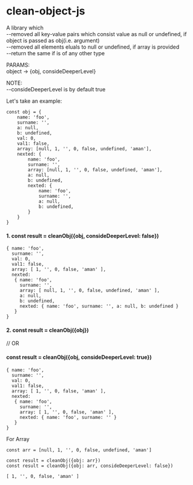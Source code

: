 # clean-object-js

A library which </br>
--removed all key-value pairs which consist value as null or undefined, if object is passed as obj(i.e. argument)</br>
--removed all elements eluals to null or undefined, if array is provided</br>
--return the same if is of any other type</br>

PARAMS:</br>
object -> {obj, consideDeeperLevel}</br>

NOTE:</br>
--consideDeeperLevel is by default true</br>



Let's take an example:
```
const obj = {
    name: 'foo',
    surname: '',
    a: null,
    b: undefined,
    val: 0,
    val1: false,
    array: [null, 1, '', 0, false, undefined, 'aman'],
    nexted: {
        name: 'foo',
        surname: '',
        array: [null, 1, '', 0, false, undefined, 'aman'],
        a: null,
        b: undefined,
        nexted: {
            name: 'foo',
            surname: '',
            a: null,
            b: undefined,
        }
    }
}
```

#### 1. const result = cleanObj({obj, consideDeeperLevel: false})
```
{ name: 'foo',
  surname: '',
  val: 0,
  val1: false,
  array: [ 1, '', 0, false, 'aman' ],
  nexted:
   { name: 'foo',
     surname: '',
     array: [ null, 1, '', 0, false, undefined, 'aman' ],
     a: null,
     b: undefined,
     nexted: { name: 'foo', surname: '', a: null, b: undefined } 
   } 
}
```

#### 2. const result = cleanObj({obj})             
// OR         
#### const result = cleanObj({obj, consideDeeperLevel: true})
```
{ name: 'foo',
  surname: '',
  val: 0,
  val1: false,
  array: [ 1, '', 0, false, 'aman' ],
  nexted:
   { name: 'foo',
     surname: '',
     array: [ 1, '', 0, false, 'aman' ],
     nexted: { name: 'foo', surname: '' } 
   } 
}
```


For Array
```
const arr = [null, 1, '', 0, false, undefined, 'aman']

const result = cleanObj({obj: arr})
const result = cleanObj({obj: arr, consideDeeperLevel: false})

[ 1, '', 0, false, 'aman' ]


